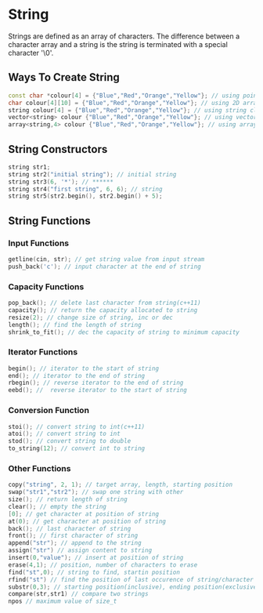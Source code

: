 # String

Strings are defined as an array of characters. The difference between a character array and a string is the string is terminated with a special character '\0'.

## Ways To Create String

```cpp
const char *colour[4] = {"Blue","Red","Orange","Yellow"}; // using pointers
char colour[4][10] = {"Blue","Red","Orange","Yellow"}; // using 2D array
string colour[4] = {"Blue","Red","Orange","Yellow"}; // using string class
vector<string> colour {"Blue","Red","Orange","Yellow"}; // using vector class
array<string,4> colour {"Blue","Red","Orange","Yellow"}; // using array class
```

## String Constructors

```cpp
string str1;
string str2("initial string"); // initial string
string str3(6, '*'); // ******
string str4("first string", 6, 6); // string
string str5(str2.begin(), str2.begin() + 5);
```

## String Functions

### Input Functions

```cpp
getline(cin, str); // get string value from input stream
push_back('c'); // input character at the end of string
```

### Capacity Functions

```cpp
pop_back(); // delete last character from string(c++11)
capacity(); // return the capacity allocated to string
resize(2); // change size of string, inc or dec
length(); // find the length of string
shrink_to_fit(); // dec the capacity of string to minimum capacity
```

### Iterator Functions

```cpp
begin(); // iterator to the start of string
end(); // iterator to the end of string
rbegin(); // reverse iterator to the end of string
eebd(); //  reverse iterator to the start of string
```

### Conversion Function

```cpp
stoi(); // convert string to int(c++11)
atoi(); // convert string to int
stod(); // convert string to double
to_string(12); // convert int to string
```

### Other Functions

```cpp
copy("string", 2, 1); // target array, length, starting position
swap("str1","str2"); // swap one string with other
size(); // return length of string
clear(); // empty the string
[0]; // get character at position of string
at(0); // get character at position of string
back(); // last character of string
front(); // first character of string
append("str"); // append to the string
assign("str") // assign content to string
insert(0,"value"); // insert at position of string
erase(4,1); // position, number of characters to erase
find("st",0); // string to find, startin position
rfind("st") // find the position of last occurence of string/character
substr(0,3); // starting position(inclusive), ending position(exclusive)
compare(str,str1) // compare two strings
npos // maximum value of size_t
```
